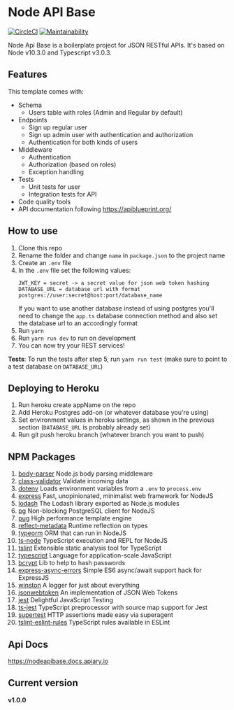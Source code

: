 # Node API Base


[![CircleCI](https://circleci.com/gh/kevquincke/node-api-base.svg?style=svg)](https://circleci.com/gh/kevquincke/node-api-base)
[![Maintainability](https://api.codeclimate.com/v1/badges/626847c10fc40fbb6c04/maintainability)](https://codeclimate.com/github/kevquincke/node-api-base/maintainability)

Node Api Base is a boilerplate project for JSON RESTful APIs. 
It's based on Node v10.3.0 and Typescript v3.0.3.

## Features

This template comes with:

- Schema
  - Users table with roles (Admin and Regular by default)
- Endpoints
  - Sign up regular user
  - Sign up admin user with authentication and authorization
  - Authentication for both kinds of users
- Middleware
  - Authentication
  - Authorization (based on roles)
  - Exception handling
- Tests
  - Unit tests for user
  - Integration tests for API
- Code quality tools
- API documentation following https://apiblueprint.org/
  
## How to use

1. Clone this repo
2. Rename the folder and change `name` in `package.json` to the project name
3. Create an `.env` file
4. In the `.env` file set the following values:
    ```
    JWT_KEY = secret -> a secret value for json web token hashing
    DATABASE_URL = database url with format postgres://user:secret@host:port/database_name
    ```
   If you want to use another database instead of using postgres you'll need to change the `app.ts` database connection
   method and also set the database url to an accordingly format
5. Run `yarn`
6. Run `yarn run dev` to run on development
7. You can now try your REST services!

**Tests**: To run the tests after step 5, run `yarn run test` (make sure to point to a test database on `DATABASE_URL`)

## Deploying to Heroku

1. Run heroku create appName on the repo
2. Add Heroku Postgres add-on (or whatever database you're using)
3. Set environment values in heroku settings, as shown in the previous section (`DATABASE_URL` is probably already set)
4. Run git push heroku branch (whatever branch you want to push)

## NPM Packages

1. [body-parser](https://www.npmjs.com/package/body-parser) Node.js body parsing middleware
2. [class-validator](https://www.npmjs.com/package/class-validator) Validate incoming data
3. [dotenv](https://www.npmjs.com/package/dotenv) Loads environment variables from a `.env` to `process.env`
4. [express](https://www.npmjs.com/package/express) Fast, unopinionated, minimalist web framework for NodeJS
5. [lodash](https://www.npmjs.com/package/lodash) The Lodash library exported as Node.js modules
6. [pg](https://www.npmjs.com/package/pg) Non-blocking PostgreSQL client for NodeJS
7. [pug](https://www.npmjs.com/package/pug) High performance template engine
8. [reflect-metadata](https://www.npmjs.com/package/reflect-metadata) Runtime reflection on types
9. [typeorm](https://www.npmjs.com/package/typeorm) ORM that can run in NodeJS
11. [ts-node](https://www.npmjs.com/package/ts-node) TypeScript execution and REPL for NodeJS
12. [tslint](https://www.npmjs.com/package/tslint) Extensible static analysis tool for TypeScript
13. [typescript](https://www.npmjs.com/package/typescript) Language for application-scale JavaScript
14. [bcrypt](https://www.npmjs.com/package/bcrypt) Lib to help to hash passwords
15. [express-async-errors](https://www.npmjs.com/package/express-async-errors) Simple ES6 async/await support hack for ExpressJS
16. [winston](https://www.npmjs.com/package/winston) A logger for just about everything
17. [jsonwebtoken](https://www.npmjs.com/package/jsonwebtoken) An implementation of JSON Web Tokens
18. [jest](https://www.npmjs.com/package/jest) Delightful JavaScript Testing
19. [ts-jest](https://www.npmjs.com/package/ts-jest) TypeScript preprocessor with source map support for Jest
20. [supertest](https://www.npmjs.com/package/supertest) HTTP assertions made easy via superagent
21. [tslint-eslint-rules](https://www.npmjs.com/package/tslint-eslint-rules) TypeScript rules available in ESLint

## Api Docs

https://nodeapibase.docs.apiary.io

## Current version
**v1.0.0**


